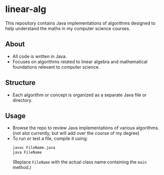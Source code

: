 # linear-alg

This repository contains Java implementations of algorithms designed to help understand the maths in my computer science courses.

## About

- All code is written in Java.
- Focuses on algorithms related to linear algebra and mathematical foundations relevant to computer science.

## Structure
- Each algorithm or concept is organized as a separate Java file or directory.
  
## Usage

- Browse the repo to review Java implementations of various algorithms. (not alot currently, but will add over the course of my degree)
- To run or test a file, compile it using:
    ```sh
    javac FileName.java
    java FileName
    ```
  (Replace `FileName` with the actual class name containing the `main` method.)
